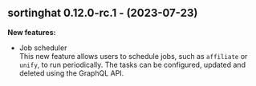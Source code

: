 ## sortinghat 0.12.0-rc.1 - (2023-07-23)

**New features:**

 * Job scheduler\
   This new feature allows users to schedule jobs, such as `affiliate` or
   `unify`, to run periodically. The tasks can be configured, updated and
   deleted using the GraphQL API.


